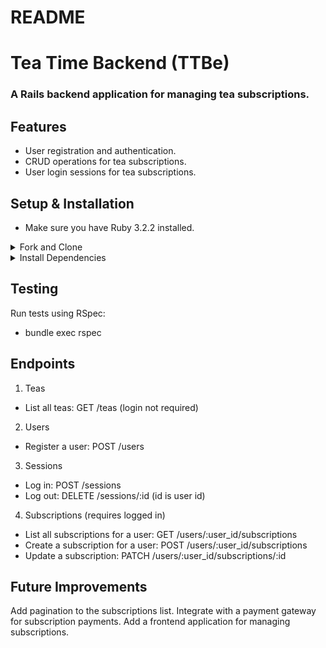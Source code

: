 # README

# Tea Time Backend (TTBe)
### A Rails backend application for managing tea subscriptions.

## Features
- User registration and authentication.
- CRUD operations for tea subscriptions.
- User login sessions for tea subscriptions.


## Setup & Installation
- Make sure you have Ruby 3.2.2 installed.

<details closed>
<summary>Fork and Clone</summary>
<img src="https://giphy.com/embed/l1J3E1V1qv4pAc9zy" width="480" height="480" frameBorder="0" class="giphy-embed"><p><a href="https://giphy.com/gifs/design-experiment-fork-l1J3E1V1qv4pAc9zy">via GIPHY</a></p>
<img src="https://giphy.com/embed/xTiN0pn9UrktJMnThu" width="480" height="320" frameBorder="0" class="giphy-embed"><p><a href="https://giphy.com/gifs/studiosoriginals-gilphabet-xTiN0pn9UrktJMnThu">via GIPHY</a></p>
<img src="https://giphy.com/embed/TlK63EA6F1qRb7lll6M" width="480" height="480" frameBorder="0" class="giphy-embed"><p><a href="https://giphy.com/gifs/greggunn-animation-character-mythical-TlK63EA6F1qRb7lll6M">via GIPHY</a></p>

</details>

<details closed>
<summary>Install Dependencies</summary>
- Navigate to the project root

```
$ bundle install
```
</details>

## Testing
Run tests using RSpec:
- bundle exec rspec

## Endpoints
1. Teas
  - List all teas: GET /teas (login not required)
2. Users
  - Register a user: POST /users
3. Sessions
  - Log in: POST /sessions
  - Log out: DELETE /sessions/:id  (id is user id)
4. Subscriptions (requires logged in)
  - List all subscriptions for a user: GET /users/:user_id/subscriptions
  - Create a subscription for a user: POST /users/:user_id/subscriptions
  - Update a subscription: PATCH /users/:user_id/subscriptions/:id

## Future Improvements
 Add pagination to the subscriptions list.
 Integrate with a payment gateway for subscription payments.
Add a frontend application for managing subscriptions.